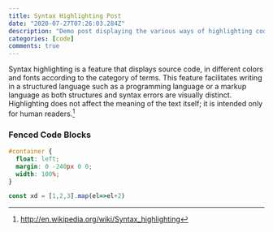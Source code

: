 ```yaml
---
title: Syntax Highlighting Post
date: "2020-07-27T07:26:03.284Z"
description: "Demo post displaying the various ways of highlighting code in Markdown."
categories: [code]
comments: true
---
```


Syntax highlighting is a feature that displays source code, in different colors and fonts according to the category of terms. This feature facilitates writing in a structured language such as a programming language or a markup language as both structures and syntax errors are visually distinct. Highlighting does not affect the meaning of the text itself; it is intended only for human readers.[^1]

[^1]: http://en.wikipedia.org/wiki/Syntax_highlighting

### Fenced Code Blocks

```css
#container {
  float: left;
  margin: 0 -240px 0 0;
  width: 100%;
}
```


```javascript
const xd = [1,2,3].map(el=>el+2)
```
